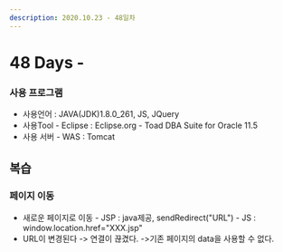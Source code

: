 ```yaml
---
description: 2020.10.23 - 48일차
---
```


# 48 Days -

### 사용 프로그램

* 사용언어 : JAVA\(JDK\)1.8.0\_261, JS, JQuery
* 사용Tool  - Eclipse : Eclipse.org - Toad DBA Suite for Oracle 11.5
* 사용 서버 - WAS : Tomcat

## 복습

### 페이지 이동

* 새로운 페이지로 이동 -  JSP : java제공, sendRedirect\("URL"\) - JS : window.location.href="XXX.jsp"
* URL이 변경된다 -&gt; 연결이 끊겼다. -&gt;기존 페이지의 data을 사용할 수 없다.

